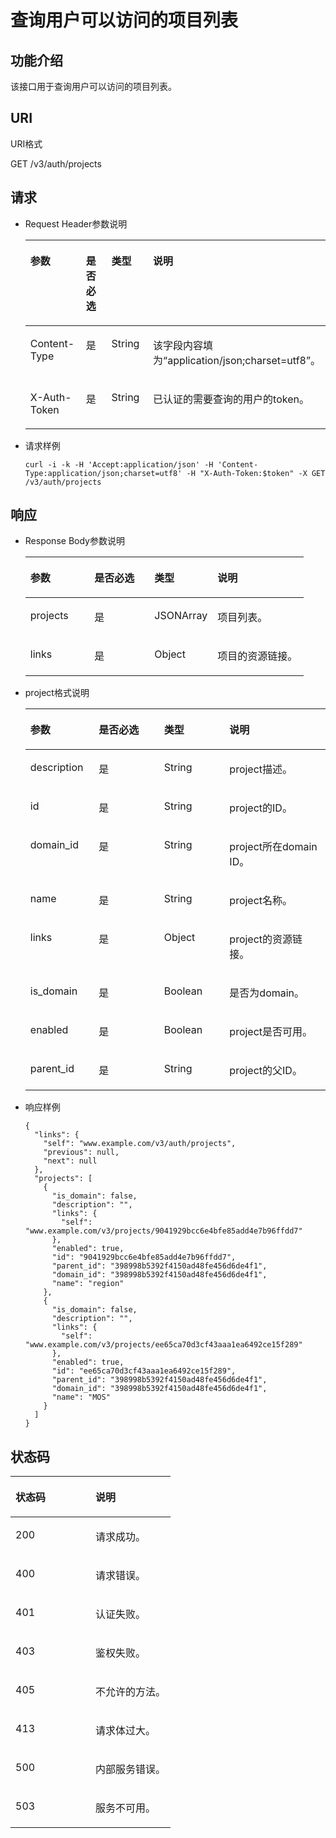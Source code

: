 # 查询用户可以访问的项目列表<a name="ZH-CN_TOPIC_0110485125"></a>

## 功能介绍<a name="section37234380165120"></a>

该接口用于查询用户可以访问的项目列表。

## URI<a name="section61801097192146"></a>

URI格式

GET /v3/auth/projects

## 请求<a name="section63890395165120"></a>

-   Request Header参数说明

    <a name="table6220953919369"></a>
    <table><thead align="left"><tr id="row5697606319369"><th class="cellrowborder" valign="top" width="22.88%" id="mcps1.1.5.1.1"><p id="p5527391819369"><a name="p5527391819369"></a><a name="p5527391819369"></a>参数</p>
    </th>
    <th class="cellrowborder" valign="top" width="21.81%" id="mcps1.1.5.1.2"><p id="p4800235119369"><a name="p4800235119369"></a><a name="p4800235119369"></a>是否必选</p>
    </th>
    <th class="cellrowborder" valign="top" width="22.48%" id="mcps1.1.5.1.3"><p id="p6298525419369"><a name="p6298525419369"></a><a name="p6298525419369"></a>类型</p>
    </th>
    <th class="cellrowborder" valign="top" width="32.83%" id="mcps1.1.5.1.4"><p id="p153191219369"><a name="p153191219369"></a><a name="p153191219369"></a>说明</p>
    </th>
    </tr>
    </thead>
    <tbody><tr id="row61263798114243"><td class="cellrowborder" valign="top" width="22.88%" headers="mcps1.1.5.1.1 "><p id="p3477825114246"><a name="p3477825114246"></a><a name="p3477825114246"></a>Content-Type</p>
    </td>
    <td class="cellrowborder" valign="top" width="21.81%" headers="mcps1.1.5.1.2 "><p id="p13268390114246"><a name="p13268390114246"></a><a name="p13268390114246"></a>是</p>
    </td>
    <td class="cellrowborder" valign="top" width="22.48%" headers="mcps1.1.5.1.3 "><p id="p997820114246"><a name="p997820114246"></a><a name="p997820114246"></a>String</p>
    </td>
    <td class="cellrowborder" valign="top" width="32.83%" headers="mcps1.1.5.1.4 "><p id="p13714602114246"><a name="p13714602114246"></a><a name="p13714602114246"></a>该字段内容填为<span class="parmvalue" id="parmvalue883322221"><a name="parmvalue883322221"></a><a name="parmvalue883322221"></a>“application/json;charset=utf8”</span>。</p>
    </td>
    </tr>
    <tr id="row1297318319369"><td class="cellrowborder" valign="top" width="22.88%" headers="mcps1.1.5.1.1 "><p id="p5165841919369"><a name="p5165841919369"></a><a name="p5165841919369"></a>X-Auth-Token</p>
    </td>
    <td class="cellrowborder" valign="top" width="21.81%" headers="mcps1.1.5.1.2 "><p id="p2358241119369"><a name="p2358241119369"></a><a name="p2358241119369"></a>是</p>
    </td>
    <td class="cellrowborder" valign="top" width="22.48%" headers="mcps1.1.5.1.3 "><p id="p3112715219369"><a name="p3112715219369"></a><a name="p3112715219369"></a>String</p>
    </td>
    <td class="cellrowborder" valign="top" width="32.83%" headers="mcps1.1.5.1.4 "><p id="p3310810221217"><a name="p3310810221217"></a><a name="p3310810221217"></a>已认证的需要查询的用户的token。</p>
    </td>
    </tr>
    </tbody>
    </table>

-   请求样例

    ```
    curl -i -k -H 'Accept:application/json' -H 'Content-Type:application/json;charset=utf8' -H "X-Auth-Token:$token" -X GET /v3/auth/projects
    ```


## 响应<a name="section23133376165120"></a>

-   Response Body参数说明

    <a name="table61864177165120"></a>
    <table><thead align="left"><tr id="row53394193165120"><th class="cellrowborder" valign="top" width="23.01%" id="mcps1.1.5.1.1"><p id="p29962347165120"><a name="p29962347165120"></a><a name="p29962347165120"></a>参数</p>
    </th>
    <th class="cellrowborder" valign="top" width="21.55%" id="mcps1.1.5.1.2"><p id="p11031025165120"><a name="p11031025165120"></a><a name="p11031025165120"></a>是否必选</p>
    </th>
    <th class="cellrowborder" valign="top" width="22.61%" id="mcps1.1.5.1.3"><p id="p21097869165120"><a name="p21097869165120"></a><a name="p21097869165120"></a>类型</p>
    </th>
    <th class="cellrowborder" valign="top" width="32.83%" id="mcps1.1.5.1.4"><p id="p31205796165120"><a name="p31205796165120"></a><a name="p31205796165120"></a>说明</p>
    </th>
    </tr>
    </thead>
    <tbody><tr id="row44641568165120"><td class="cellrowborder" valign="top" width="23.01%" headers="mcps1.1.5.1.1 "><p id="p59197289165120"><a name="p59197289165120"></a><a name="p59197289165120"></a>projects</p>
    </td>
    <td class="cellrowborder" valign="top" width="21.55%" headers="mcps1.1.5.1.2 "><p id="p30251110165120"><a name="p30251110165120"></a><a name="p30251110165120"></a>是</p>
    </td>
    <td class="cellrowborder" valign="top" width="22.61%" headers="mcps1.1.5.1.3 "><p id="p34420864165120"><a name="p34420864165120"></a><a name="p34420864165120"></a>JSONArray</p>
    </td>
    <td class="cellrowborder" valign="top" width="32.83%" headers="mcps1.1.5.1.4 "><p id="p36626590165120"><a name="p36626590165120"></a><a name="p36626590165120"></a>项目列表。</p>
    </td>
    </tr>
    <tr id="row61203858165120"><td class="cellrowborder" valign="top" width="23.01%" headers="mcps1.1.5.1.1 "><p id="p58565490165120"><a name="p58565490165120"></a><a name="p58565490165120"></a>links</p>
    </td>
    <td class="cellrowborder" valign="top" width="21.55%" headers="mcps1.1.5.1.2 "><p id="p46184267165120"><a name="p46184267165120"></a><a name="p46184267165120"></a>是</p>
    </td>
    <td class="cellrowborder" valign="top" width="22.61%" headers="mcps1.1.5.1.3 "><p id="p49938116165120"><a name="p49938116165120"></a><a name="p49938116165120"></a>Object</p>
    </td>
    <td class="cellrowborder" valign="top" width="32.83%" headers="mcps1.1.5.1.4 "><p id="p18455557165120"><a name="p18455557165120"></a><a name="p18455557165120"></a>项目的资源链接。</p>
    </td>
    </tr>
    </tbody>
    </table>


-   project格式说明

    <a name="t3ef10d134105438f922a72ac36adbe13"></a>
    <table><thead align="left"><tr id="ra836795da3204436ad115c6d63f33cb3"><th class="cellrowborder" valign="top" width="22.772277227722775%" id="mcps1.1.5.1.1"><p id="a915f4fa2492a4fa3b5fc5b52cb975ed3"><a name="a915f4fa2492a4fa3b5fc5b52cb975ed3"></a><a name="a915f4fa2492a4fa3b5fc5b52cb975ed3"></a>参数</p>
    </th>
    <th class="cellrowborder" valign="top" width="21.782178217821784%" id="mcps1.1.5.1.2"><p id="aeb29128c8bc6489593aaf12297635c52"><a name="aeb29128c8bc6489593aaf12297635c52"></a><a name="aeb29128c8bc6489593aaf12297635c52"></a>是否必选</p>
    </th>
    <th class="cellrowborder" valign="top" width="21.782178217821784%" id="mcps1.1.5.1.3"><p id="a367df15999ce47aa8fa2550bb2d3df9a"><a name="a367df15999ce47aa8fa2550bb2d3df9a"></a><a name="a367df15999ce47aa8fa2550bb2d3df9a"></a>类型</p>
    </th>
    <th class="cellrowborder" valign="top" width="33.663366336633665%" id="mcps1.1.5.1.4"><p id="a16a6b7e4145e4fbabf25e75163ec3f95"><a name="a16a6b7e4145e4fbabf25e75163ec3f95"></a><a name="a16a6b7e4145e4fbabf25e75163ec3f95"></a>说明</p>
    </th>
    </tr>
    </thead>
    <tbody><tr id="rb2ba995189ec478eb5d1181d3bb7be1c"><td class="cellrowborder" valign="top" width="22.772277227722775%" headers="mcps1.1.5.1.1 "><p id="aa1005da54f2c4746ae99676d14ab012d"><a name="aa1005da54f2c4746ae99676d14ab012d"></a><a name="aa1005da54f2c4746ae99676d14ab012d"></a>description</p>
    </td>
    <td class="cellrowborder" valign="top" width="21.782178217821784%" headers="mcps1.1.5.1.2 "><p id="a6d0540b177e34775b18c670cf5cd46bc"><a name="a6d0540b177e34775b18c670cf5cd46bc"></a><a name="a6d0540b177e34775b18c670cf5cd46bc"></a>是</p>
    </td>
    <td class="cellrowborder" valign="top" width="21.782178217821784%" headers="mcps1.1.5.1.3 "><p id="a65f6a6fc5a364d868072c58eeab90325"><a name="a65f6a6fc5a364d868072c58eeab90325"></a><a name="a65f6a6fc5a364d868072c58eeab90325"></a>String</p>
    </td>
    <td class="cellrowborder" valign="top" width="33.663366336633665%" headers="mcps1.1.5.1.4 "><p id="ababe5d21d4764e209d225a4cea9b9fa2"><a name="ababe5d21d4764e209d225a4cea9b9fa2"></a><a name="ababe5d21d4764e209d225a4cea9b9fa2"></a>project描述。</p>
    </td>
    </tr>
    <tr id="r41522dc2bd8d475b8d2a16af17d5213b"><td class="cellrowborder" valign="top" width="22.772277227722775%" headers="mcps1.1.5.1.1 "><p id="a2501c5b12ff94e338c0930e6c321af90"><a name="a2501c5b12ff94e338c0930e6c321af90"></a><a name="a2501c5b12ff94e338c0930e6c321af90"></a>id</p>
    </td>
    <td class="cellrowborder" valign="top" width="21.782178217821784%" headers="mcps1.1.5.1.2 "><p id="af10224f581d946cb91a49683adf34271"><a name="af10224f581d946cb91a49683adf34271"></a><a name="af10224f581d946cb91a49683adf34271"></a>是</p>
    </td>
    <td class="cellrowborder" valign="top" width="21.782178217821784%" headers="mcps1.1.5.1.3 "><p id="a0316e95fb756489a82f70ae562c523b4"><a name="a0316e95fb756489a82f70ae562c523b4"></a><a name="a0316e95fb756489a82f70ae562c523b4"></a>String</p>
    </td>
    <td class="cellrowborder" valign="top" width="33.663366336633665%" headers="mcps1.1.5.1.4 "><p id="af5ce8c5c520f468895f28d74f6eb4540"><a name="af5ce8c5c520f468895f28d74f6eb4540"></a><a name="af5ce8c5c520f468895f28d74f6eb4540"></a>project的ID。</p>
    </td>
    </tr>
    <tr id="r1208cbb1496440d89eb758b2cd80d578"><td class="cellrowborder" valign="top" width="22.772277227722775%" headers="mcps1.1.5.1.1 "><p id="a4504807eb899465fb0ce3ac82d7013dc"><a name="a4504807eb899465fb0ce3ac82d7013dc"></a><a name="a4504807eb899465fb0ce3ac82d7013dc"></a>domain_id</p>
    </td>
    <td class="cellrowborder" valign="top" width="21.782178217821784%" headers="mcps1.1.5.1.2 "><p id="zh-cn_topic_0026585113_p386591205643"><a name="zh-cn_topic_0026585113_p386591205643"></a><a name="zh-cn_topic_0026585113_p386591205643"></a>是</p>
    </td>
    <td class="cellrowborder" valign="top" width="21.782178217821784%" headers="mcps1.1.5.1.3 "><p id="a293aacc9b5354786a8b30a063a186b02"><a name="a293aacc9b5354786a8b30a063a186b02"></a><a name="a293aacc9b5354786a8b30a063a186b02"></a>String</p>
    </td>
    <td class="cellrowborder" valign="top" width="33.663366336633665%" headers="mcps1.1.5.1.4 "><p id="aa1138dcdd40340039e621e7abf0332e1"><a name="aa1138dcdd40340039e621e7abf0332e1"></a><a name="aa1138dcdd40340039e621e7abf0332e1"></a>project所在domain ID。</p>
    </td>
    </tr>
    <tr id="rbe8775b4e77a4b08be093de05e7bcbf3"><td class="cellrowborder" valign="top" width="22.772277227722775%" headers="mcps1.1.5.1.1 "><p id="acc4c499e1b2f4bdd98e5c7acd4e8861b"><a name="acc4c499e1b2f4bdd98e5c7acd4e8861b"></a><a name="acc4c499e1b2f4bdd98e5c7acd4e8861b"></a>name</p>
    </td>
    <td class="cellrowborder" valign="top" width="21.782178217821784%" headers="mcps1.1.5.1.2 "><p id="a4bf5dfe715d342e0a883343cbcf8181a"><a name="a4bf5dfe715d342e0a883343cbcf8181a"></a><a name="a4bf5dfe715d342e0a883343cbcf8181a"></a>是</p>
    </td>
    <td class="cellrowborder" valign="top" width="21.782178217821784%" headers="mcps1.1.5.1.3 "><p id="a8c424bac7d93444dbc647a1d5c5c21e4"><a name="a8c424bac7d93444dbc647a1d5c5c21e4"></a><a name="a8c424bac7d93444dbc647a1d5c5c21e4"></a>String</p>
    </td>
    <td class="cellrowborder" valign="top" width="33.663366336633665%" headers="mcps1.1.5.1.4 "><p id="afc48731c8a2e4c66a56ac245f7a1e34e"><a name="afc48731c8a2e4c66a56ac245f7a1e34e"></a><a name="afc48731c8a2e4c66a56ac245f7a1e34e"></a>project名称。</p>
    </td>
    </tr>
    <tr id="row884150412952"><td class="cellrowborder" valign="top" width="22.772277227722775%" headers="mcps1.1.5.1.1 "><p id="p4507320312952"><a name="p4507320312952"></a><a name="p4507320312952"></a>links</p>
    </td>
    <td class="cellrowborder" valign="top" width="21.782178217821784%" headers="mcps1.1.5.1.2 "><p id="p2705079812952"><a name="p2705079812952"></a><a name="p2705079812952"></a>是</p>
    </td>
    <td class="cellrowborder" valign="top" width="21.782178217821784%" headers="mcps1.1.5.1.3 "><p id="p4363103412952"><a name="p4363103412952"></a><a name="p4363103412952"></a>Object</p>
    </td>
    <td class="cellrowborder" valign="top" width="33.663366336633665%" headers="mcps1.1.5.1.4 "><p id="p4445286212952"><a name="p4445286212952"></a><a name="p4445286212952"></a>project的资源链接。</p>
    </td>
    </tr>
    <tr id="row19356972201441"><td class="cellrowborder" valign="top" width="22.772277227722775%" headers="mcps1.1.5.1.1 "><p id="p29605601201441"><a name="p29605601201441"></a><a name="p29605601201441"></a>is_domain</p>
    </td>
    <td class="cellrowborder" valign="top" width="21.782178217821784%" headers="mcps1.1.5.1.2 "><p id="p21596807201441"><a name="p21596807201441"></a><a name="p21596807201441"></a>是</p>
    </td>
    <td class="cellrowborder" valign="top" width="21.782178217821784%" headers="mcps1.1.5.1.3 "><p id="p39263216201441"><a name="p39263216201441"></a><a name="p39263216201441"></a>Boolean</p>
    </td>
    <td class="cellrowborder" valign="top" width="33.663366336633665%" headers="mcps1.1.5.1.4 "><p id="p59347844201441"><a name="p59347844201441"></a><a name="p59347844201441"></a>是否为domain。</p>
    </td>
    </tr>
    <tr id="row46028278201453"><td class="cellrowborder" valign="top" width="22.772277227722775%" headers="mcps1.1.5.1.1 "><p id="p27327398201453"><a name="p27327398201453"></a><a name="p27327398201453"></a>enabled</p>
    </td>
    <td class="cellrowborder" valign="top" width="21.782178217821784%" headers="mcps1.1.5.1.2 "><p id="p1690706201453"><a name="p1690706201453"></a><a name="p1690706201453"></a>是</p>
    </td>
    <td class="cellrowborder" valign="top" width="21.782178217821784%" headers="mcps1.1.5.1.3 "><p id="p57286369201453"><a name="p57286369201453"></a><a name="p57286369201453"></a>Boolean</p>
    </td>
    <td class="cellrowborder" valign="top" width="33.663366336633665%" headers="mcps1.1.5.1.4 "><p id="p30534075201453"><a name="p30534075201453"></a><a name="p30534075201453"></a>project是否可用。</p>
    </td>
    </tr>
    <tr id="row14242324201510"><td class="cellrowborder" valign="top" width="22.772277227722775%" headers="mcps1.1.5.1.1 "><p id="p35305259201510"><a name="p35305259201510"></a><a name="p35305259201510"></a>parent_id</p>
    </td>
    <td class="cellrowborder" valign="top" width="21.782178217821784%" headers="mcps1.1.5.1.2 "><p id="p17738677201510"><a name="p17738677201510"></a><a name="p17738677201510"></a>是</p>
    </td>
    <td class="cellrowborder" valign="top" width="21.782178217821784%" headers="mcps1.1.5.1.3 "><p id="p53557531201510"><a name="p53557531201510"></a><a name="p53557531201510"></a>String</p>
    </td>
    <td class="cellrowborder" valign="top" width="33.663366336633665%" headers="mcps1.1.5.1.4 "><p id="p62242884201510"><a name="p62242884201510"></a><a name="p62242884201510"></a>project的父ID。</p>
    </td>
    </tr>
    </tbody>
    </table>

-   响应样例

    ```
    {
      "links": {
        "self": "www.example.com/v3/auth/projects",
        "previous": null,
        "next": null
      },
      "projects": [
        {
          "is_domain": false,
          "description": "",
          "links": {
            "self": "www.example.com/v3/projects/9041929bcc6e4bfe85add4e7b96ffdd7"
          },
          "enabled": true,
          "id": "9041929bcc6e4bfe85add4e7b96ffdd7",
          "parent_id": "398998b5392f4150ad48fe456d6de4f1",
          "domain_id": "398998b5392f4150ad48fe456d6de4f1",
          "name": "region"
        },
        {
          "is_domain": false,
          "description": "",
          "links": {
            "self": "www.example.com/v3/projects/ee65ca70d3cf43aaa1ea6492ce15f289"
          },
          "enabled": true,
          "id": "ee65ca70d3cf43aaa1ea6492ce15f289",
          "parent_id": "398998b5392f4150ad48fe456d6de4f1",
          "domain_id": "398998b5392f4150ad48fe456d6de4f1",
          "name": "MOS"
        }
      ]
    }
    ```


## 状态码<a name="section58962517165120"></a>

<a name="table11234582165120"></a>
<table><thead align="left"><tr id="row19742440165120"><th class="cellrowborder" valign="top" width="50%" id="mcps1.1.3.1.1"><p id="p55633806165120"><a name="p55633806165120"></a><a name="p55633806165120"></a>状态码</p>
</th>
<th class="cellrowborder" valign="top" width="50%" id="mcps1.1.3.1.2"><p id="p10044408165120"><a name="p10044408165120"></a><a name="p10044408165120"></a>说明</p>
</th>
</tr>
</thead>
<tbody><tr id="row8290702165120"><td class="cellrowborder" valign="top" width="50%" headers="mcps1.1.3.1.1 "><p id="p458298165120"><a name="p458298165120"></a><a name="p458298165120"></a>200</p>
</td>
<td class="cellrowborder" valign="top" width="50%" headers="mcps1.1.3.1.2 "><p id="p37122145165120"><a name="p37122145165120"></a><a name="p37122145165120"></a>请求成功。</p>
</td>
</tr>
<tr id="row65663855165120"><td class="cellrowborder" valign="top" width="50%" headers="mcps1.1.3.1.1 "><p id="p17172061165120"><a name="p17172061165120"></a><a name="p17172061165120"></a>400</p>
</td>
<td class="cellrowborder" valign="top" width="50%" headers="mcps1.1.3.1.2 "><p id="p48759675165120"><a name="p48759675165120"></a><a name="p48759675165120"></a>请求错误。</p>
</td>
</tr>
<tr id="row36183891165120"><td class="cellrowborder" valign="top" width="50%" headers="mcps1.1.3.1.1 "><p id="p45214077165120"><a name="p45214077165120"></a><a name="p45214077165120"></a>401</p>
</td>
<td class="cellrowborder" valign="top" width="50%" headers="mcps1.1.3.1.2 "><p id="p38461611165120"><a name="p38461611165120"></a><a name="p38461611165120"></a>认证失败。</p>
</td>
</tr>
<tr id="row10610183165120"><td class="cellrowborder" valign="top" width="50%" headers="mcps1.1.3.1.1 "><p id="p54118519165120"><a name="p54118519165120"></a><a name="p54118519165120"></a>403</p>
</td>
<td class="cellrowborder" valign="top" width="50%" headers="mcps1.1.3.1.2 "><p id="p21523936165120"><a name="p21523936165120"></a><a name="p21523936165120"></a>鉴权失败。</p>
</td>
</tr>
<tr id="row59497697165120"><td class="cellrowborder" valign="top" width="50%" headers="mcps1.1.3.1.1 "><p id="p54584113165120"><a name="p54584113165120"></a><a name="p54584113165120"></a>405</p>
</td>
<td class="cellrowborder" valign="top" width="50%" headers="mcps1.1.3.1.2 "><p id="p59237005165120"><a name="p59237005165120"></a><a name="p59237005165120"></a>不允许的方法。</p>
</td>
</tr>
<tr id="row63371004165120"><td class="cellrowborder" valign="top" width="50%" headers="mcps1.1.3.1.1 "><p id="p32777686165120"><a name="p32777686165120"></a><a name="p32777686165120"></a>413</p>
</td>
<td class="cellrowborder" valign="top" width="50%" headers="mcps1.1.3.1.2 "><p id="p37746929165120"><a name="p37746929165120"></a><a name="p37746929165120"></a>请求体过大。</p>
</td>
</tr>
<tr id="row4178046165120"><td class="cellrowborder" valign="top" width="50%" headers="mcps1.1.3.1.1 "><p id="p2877469165120"><a name="p2877469165120"></a><a name="p2877469165120"></a>500</p>
</td>
<td class="cellrowborder" valign="top" width="50%" headers="mcps1.1.3.1.2 "><p id="p31748432165120"><a name="p31748432165120"></a><a name="p31748432165120"></a>内部服务错误。</p>
</td>
</tr>
<tr id="row17300437165120"><td class="cellrowborder" valign="top" width="50%" headers="mcps1.1.3.1.1 "><p id="p59158146165120"><a name="p59158146165120"></a><a name="p59158146165120"></a>503</p>
</td>
<td class="cellrowborder" valign="top" width="50%" headers="mcps1.1.3.1.2 "><p id="p27080503165120"><a name="p27080503165120"></a><a name="p27080503165120"></a>服务不可用。</p>
</td>
</tr>
</tbody>
</table>

